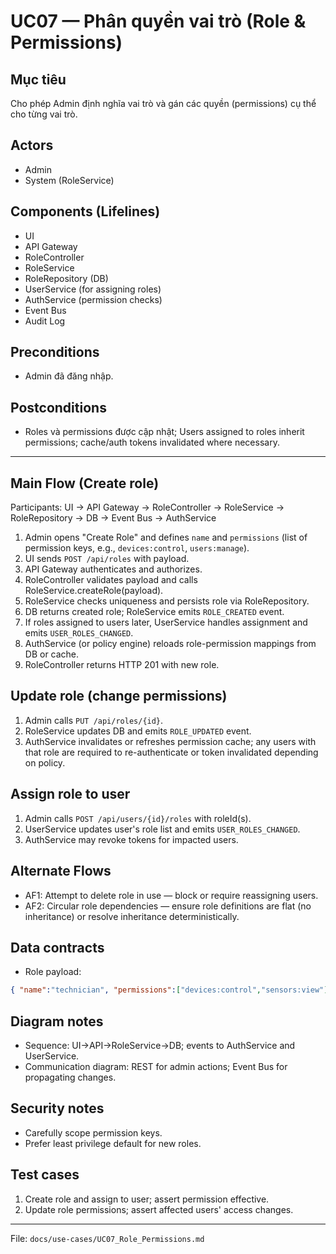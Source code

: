 # UC07 — Phân quyền vai trò (Role & Permissions)

## Mục tiêu
Cho phép Admin định nghĩa vai trò và gán các quyền (permissions) cụ thể cho từng vai trò.

## Actors
- Admin
- System (RoleService)

## Components (Lifelines)
- UI
- API Gateway
- RoleController
- RoleService
- RoleRepository (DB)
- UserService (for assigning roles)
- AuthService (permission checks)
- Event Bus
- Audit Log

## Preconditions
- Admin đã đăng nhập.

## Postconditions
- Roles và permissions được cập nhật; Users assigned to roles inherit permissions; cache/auth tokens invalidated where necessary.

---

## Main Flow (Create role)
Participants: UI → API Gateway → RoleController → RoleService → RoleRepository → DB → Event Bus → AuthService

1. Admin opens "Create Role" and defines `name` and `permissions` (list of permission keys, e.g., `devices:control`, `users:manage`).
2. UI sends `POST /api/roles` with payload.
3. API Gateway authenticates and authorizes.
4. RoleController validates payload and calls RoleService.createRole(payload).
5. RoleService checks uniqueness and persists role via RoleRepository.
6. DB returns created role; RoleService emits `ROLE_CREATED` event.
7. If roles assigned to users later, UserService handles assignment and emits `USER_ROLES_CHANGED`.
8. AuthService (or policy engine) reloads role-permission mappings from DB or cache.
9. RoleController returns HTTP 201 with new role.

## Update role (change permissions)
1. Admin calls `PUT /api/roles/{id}`.
2. RoleService updates DB and emits `ROLE_UPDATED` event.
3. AuthService invalidates or refreshes permission cache; any users with that role are required to re-authenticate or token invalidated depending on policy.

## Assign role to user
1. Admin calls `POST /api/users/{id}/roles` with roleId(s).
2. UserService updates user's role list and emits `USER_ROLES_CHANGED`.
3. AuthService may revoke tokens for impacted users.

## Alternate Flows
- AF1: Attempt to delete role in use — block or require reassigning users.
- AF2: Circular role dependencies — ensure role definitions are flat (no inheritance) or resolve inheritance deterministically.

## Data contracts
- Role payload:
```json
{ "name":"technician", "permissions":["devices:control","sensors:view"] }
```

## Diagram notes
- Sequence: UI→API→RoleService→DB; events to AuthService and UserService.
- Communication diagram: REST for admin actions; Event Bus for propagating changes.

## Security notes
- Carefully scope permission keys.
- Prefer least privilege default for new roles.

## Test cases
1. Create role and assign to user; assert permission effective.
2. Update role permissions; assert affected users' access changes.

---

File: `docs/use-cases/UC07_Role_Permissions.md`